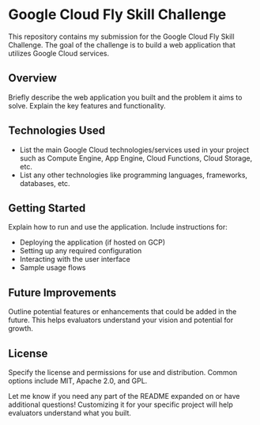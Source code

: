 # Google Cloud Fly Skill Challenge

This repository contains my submission for the Google Cloud Fly Skill Challenge. The goal of the challenge is to build a web application that utilizes Google Cloud services.

## Overview

Briefly describe the web application you built and the problem it aims to solve. Explain the key features and functionality.

## Technologies Used

- List the main Google Cloud technologies/services used in your project such as Compute Engine, App Engine, Cloud Functions, Cloud Storage, etc.
- List any other technologies like programming languages, frameworks, databases, etc.

## Getting Started

Explain how to run and use the application. Include instructions for:

- Deploying the application (if hosted on GCP)
- Setting up any required configuration 
- Interacting with the user interface
- Sample usage flows

## Future Improvements

Outline potential features or enhancements that could be added in the future. This helps evaluators understand your vision and potential for growth.

## License

Specify the license and permissions for use and distribution. Common options include MIT, Apache 2.0, and GPL.

Let me know if you need any part of the README expanded on or have additional questions! Customizing it for your specific project will help evaluators understand what you built.
